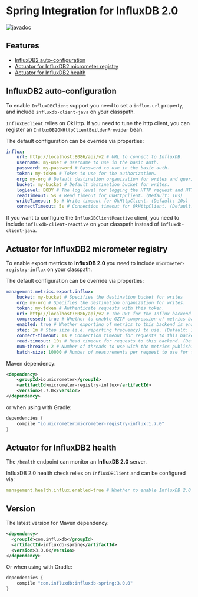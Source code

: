 # Spring Integration for InfluxDB 2.0

[![javadoc](https://img.shields.io/badge/javadoc-link-brightgreen.svg)](https://influxdata.github.io/influxdb-client-java/influxdb-client-java/apidocs/index.html)

## Features

- [InfluxDB2 auto-configuration](#influxdb2-auto-configuration)
- [Actuator for InfluxDB2 micrometer registry](#actuator-for-influxdb2-micrometer-registry)
- [Actuator for InfluxDB2 health](#actuator-for-influxdb2-health)

## InfluxDB2 auto-configuration

To enable `InfluxDBClient` support you need to set a `influx.url` property, and include `influxdb-client-java` on your classpath. 

`InfluxDBClient` relies on OkHttp. If you need to tune the http client, you can register an `InfluxDB2OkHttpClientBuilderProvider` bean.

The default configuration can be override via properties:

```yaml
influx:
    url: http://localhost:8086/api/v2 # URL to connect to InfluxDB.
    username: my-user # Username to use in the basic auth.
    password: my-password # Password to use in the basic auth.
    token: my-token # Token to use for the authorization.
    org: my-org # Default destination organization for writes and queries.
    bucket: my-bucket # Default destination bucket for writes.
    logLevel: BODY # The log level for logging the HTTP request and HTTP response. (Default: NONE)
    readTimeout: 5s # Read timeout for OkHttpClient. (Default: 10s)
    writeTimeout: 5s # Write timeout for OkHttpClient. (Default: 10s)
    connectTimeout: 5s # Connection timeout for OkHttpClient. (Default: 10s)
```

If you want to configure the `InfluxDBClientReactive` client, you need to include `influxdb-client-reactive` on your classpath instead of `influxdb-client-java`.

## Actuator for InfluxDB2 micrometer registry

To enable export metrics to **InfluxDB 2.0** you need to include `micrometer-registry-influx` on your classpath.

The default configuration can be override via properties:

```yaml
management.metrics.export.influx:
    bucket: my-bucket # Specifies the destination bucket for writes
    org: my-org # Specifies the destination organization for writes.
    token: my-token # Authenticate requests with this token.
    uri: http://localhost:8086/api/v2 # The URI for the Influx backend. (Default: http://localhost:8086/api/v2)
    compressed: true # Whether to enable GZIP compression of metrics batches published to Influx. (Default: true)
    enabled: true # Whether exporting of metrics to this backend is enabled. (Default: true)
    step: 1m # Step size (i.e. reporting frequency) to use. (Default: 1m)
    connect-timeout: 1s # Connection timeout for requests to this backend. (Default: 1s)
    read-timeout: 10s # Read timeout for requests to this backend. (Default: 10s)
    num-threads: 2 # Number of threads to use with the metrics publishing scheduler. (Default: 2)
    batch-size: 10000 # Number of measurements per request to use for this backend. If more measurements are found, then multiple requests will be made. (Default: 10000)
```
Maven dependency:

```xml
<dependency>
    <groupId>io.micrometer</groupId>
    <artifactId>micrometer-registry-influx</artifactId>
    <version>1.7.0</version>
</dependency>
```

or when using with Gradle:
```groovy
dependencies {
    compile "io.micrometer:micrometer-registry-influx:1.7.0"
}
```
 
## Actuator for InfluxDB2 health

The `/health` endpoint can monitor an **InfluxDB 2.0** server.

InfluxDB 2.0 health check relies on `InfluxDBClient` and can be configured via:

```yaml
management.health.influx.enabled=true # Whether to enable InfluxDB 2.0 health check.
```

## Version

The latest version for Maven dependency:
```xml
<dependency>
  <groupId>com.influxdb</groupId>
  <artifactId>influxdb-spring</artifactId>
  <version>3.0.0</version>
</dependency>
```
  
Or when using with Gradle:
```groovy
dependencies {
    compile "com.influxdb:influxdb-spring:3.0.0"
}
```
